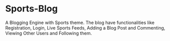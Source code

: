 # Sports-Blog

A Blogging Engine with Sports theme. The blog have functionalities like Registration, Login, Live Sports Feeds, Adding a Blog Post and Commenting, Viewing Other Users and Following them.
